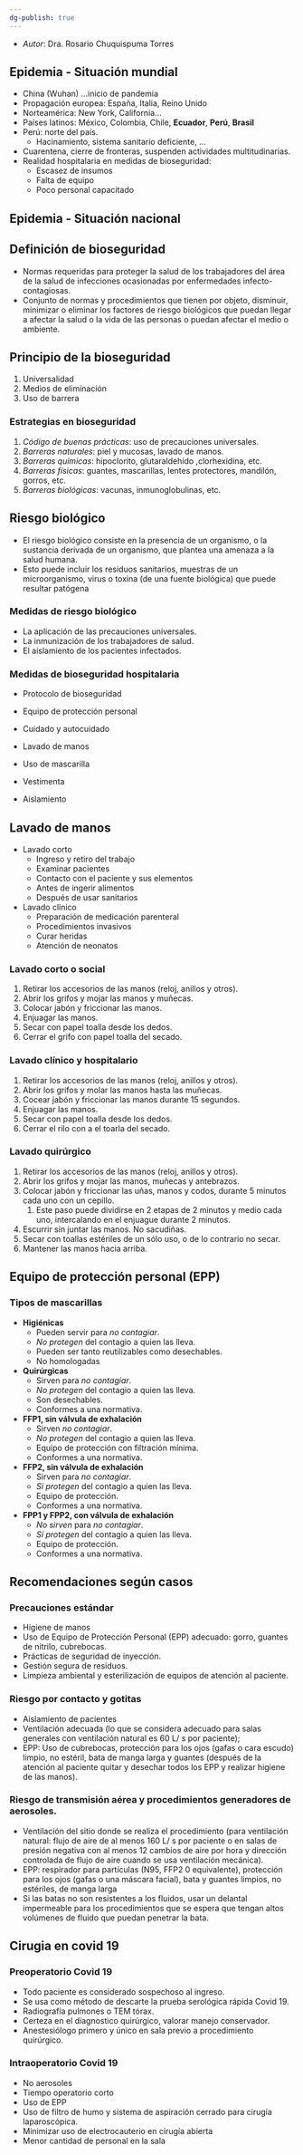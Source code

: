 ```yaml
---
dg-publish: true
---
```

- *Autor*: Dra. Rosario Chuquispuma Torres
## Epidemia - Situación mundial
- China (Wuhan) ...inicio de pandemia
- Propagación europea: España, Italia, Reino Unido
- Norteamérica: New York, California...
- Países latinos: México, Colombia, Chile, **Ecuador**, **Perú**, **Brasil**
- Perú: norte del país. 
	- Hacinamiento, sistema sanitario deficiente, ...
- Cuarentena, cierre de fronteras, suspenden actividades multitudinarias.
- Realidad hospitalaria en medidas de bioseguridad: 
	- Escasez de insumos
	- Falta de equipo
	- Poco personal capacitado
## Epidemia - Situación nacional

## Definición de bioseguridad
- Normas requeridas para proteger la salud de los trabajadores del área de la salud de infecciones ocasionadas por enfermedades infecto-contagiosas.
- Conjunto de normas y procedimientos que tienen por objeto, disminuir, minimizar o eliminar los factores de riesgo biológicos que puedan llegar a afectar la salud o la vida de las personas o puedan afectar el medio o ambiente.
## Principio de la bioseguridad
1. Universalidad
2. Medios de eliminación
3. Uso de barrera
### Estrategias en bioseguridad
1. *Código de buenas prácticas*: uso de precauciones universales.
2. *Barreras naturales*: piel y mucosas, lavado de manos.  
3. *Barreras químicas*: hipoclorito, glutaraldehído ,clorhexidina, etc. 
4. *Barreras físicas*: guantes, mascarillas, lentes protectores, mandilón, gorros, etc.
5. *Barreras biológicas*: vacunas, inmunoglobulinas, etc.
## Riesgo biológico
- El riesgo biológico consiste en la presencia de un organismo, o la sustancia derivada de un organismo, que plantea una amenaza a la salud humana. 
- Esto puede incluir los residuos sanitarios, muestras de un microorganismo, virus o toxina (de una fuente biológica) que puede resultar patógena
### Medidas de riesgo biológico
- La aplicación de las precauciones universales.
- La inmunización de los trabajadores de salud.
- El aislamiento de los pacientes infectados.
### Medidas de bioseguridad hospitalaria
- Protocolo de bioseguridad
- Equipo de protección personal
- Cuidado y autocuidado

- Lavado de manos
- Uso de mascarilla
- Vestimenta
- Aislamiento
## Lavado de manos
- Lavado corto
	- Ingreso y retiro del trabajo
	- Examinar pacientes
	- Contacto con el paciente y sus elementos
	- Antes de ingerir alimentos
	- Después de usar sanitarios
- Lavado clínico
	- Preparación de medicación parenteral
	- Procedimientos invasivos
	- Curar heridas
	- Atención de neonatos
### Lavado corto o social
1. Retirar los accesorios de las manos (reloj, anillos y otros).
2. Abrir los grifos y mojar las manos y muñecas.
3. Colocar jabón y friccionar las manos.
4. Enjuagar las manos.
5. Secar con papel toalla desde los dedos.
6. Cerrar el grifo con papel toalla del secado.
### Lavado clínico y hospitalario
1. Retirar los accesorios de las manos (reloj, anillos y otros).
2. Abrir los grifos y molar las manos hasta las muñecas.
3. Cocear jabón y friccionar las manos durante 15 segundos.
4. Enjuagar las manos.
5. Secar con papel toalla desde los dedos.
6. Cerrar el rilo con a el toarla del secado.
### Lavado quirúrgico
1. Retirar los accesorios de las manos (reloj, anillos y otros).
2. Abrir los grifos y mojar las manos, muñecas y antebrazos.
3. Colocar jabón y friccionar las uñas, manos y codos, durante 5 minutos cada uno con un cepillo. 
	1. Este paso puede dividirse en 2 etapas de 2 minutos y medio cada uno, intercalando en el enjuague durante 2 minutos.
4. Escurrir sin juntar las manos. No sacudiñas.
5. Secar con toallas estériles de un sólo uso, o de lo contrario no secar.
6. Mantener las manos hacia arriba.
## Equipo de protección personal (EPP)

### Tipos de mascarillas
- **Higiénicas**
	- Pueden servir para *no contagiar*.
	- *No protegen* del contagio a quien las lleva. 
	- Pueden ser tanto reutilizables como desechables.
	- No homologadas
- **Quirúrgicas**
	- Sirven para *no contagiar*.
	- *No protegen* del contagio a quien las lleva. 
	- Son desechables.
	- Conformes a una normativa.
- **FFP1, sin válvula de exhalación**
	- Sirven *no contagiar*.
	- *No protegen* del contagio a quien las lleva. 
	- Equipo de protección con filtración mínima. 
	- Conformes a una normativa.
- **FFP2, sin válvula de exhalación**
	- Sirven para *no contagiar*. 
	- *Sí protegen* del contagio a quien las lleva. 
	- Equipo de protección. 
	- Conformes a una normativa.
- **FPP1 y FPP2, con válvula de exhalación** 
	- *No sirven* para *no contagiar*. 
	- *Sí protegen* del contagio a quien las lleva. 
	- Equipo de protección. 
	- Conformes a una normativa.

## Recomendaciones según casos
### Precauciones estándar
- Higiene de manos
- Uso de Equipo de Protección Personal (EPP) adecuado: gorro, guantes de nitrilo, cubrebocas.
- Prácticas de seguridad de inyección.
- Gestión segura de residuos.
- Limpieza ambiental y esterilización de equipos de atención al paciente.
### Riesgo por contacto y gotitas
- Aislamiento de pacientes
- Ventilación adecuada (lo que se considera adecuado para salas generales con ventilación natural es 60 L/ s por paciente);
- EPP: Uso de cubrebocas, protección para los ojos (gafas o cara escudo) limpio, no estéril, bata de manga larga y guantes (después de la atención al paciente quitar y desechar todos los EPP y realizar higiene de las manos).
### Riesgo de transmisión aérea y procedimientos generadores de aerosoles.
- Ventilación del sitio donde se realiza el procedimiento (para ventilación natural: flujo de aire de al menos 160 L/ s por paciente o en salas de presión negativa con al menos 12 cambios de aire por hora y dirección controlada de flujo de aire cuando se usa ventilación mecánica).
- EPP: respirador para partículas (N95, FFP2 0 equivalente), protección para los ojos (gafas o una máscara facial), bata y guantes limpios, no estériles, de manga larga
- Si las batas no son resistentes a los fluidos, usar un delantal impermeable para los procedimientos que se espera que tengan altos volúmenes de fluido que puedan penetrar la bata.

## Cirugia en covid 19
### Preoperatorio Covid 19
- Todo paciente es considerado sospechoso al ingreso.
- Se usa como método de descarte la prueba serológica rápida Covid 19.
- Radiografía pulmones o TEM tórax.
- Certeza en el diagnostico quirúrgico, valorar manejo conservador.
- Anestesiólogo primero y único en sala previo a procedimiento quirúrgico.
### Intraoperatorio Covid 19
- No aerosoles
- Tiempo operatorio corto
- Uso de EPP
- Uso de filtro de humo y sistema de aspiración cerrado para cirugía laparoscópica.
- Minimizar uso de electrocauterio en cirugía abierta
- Menor cantidad de personal en la sala